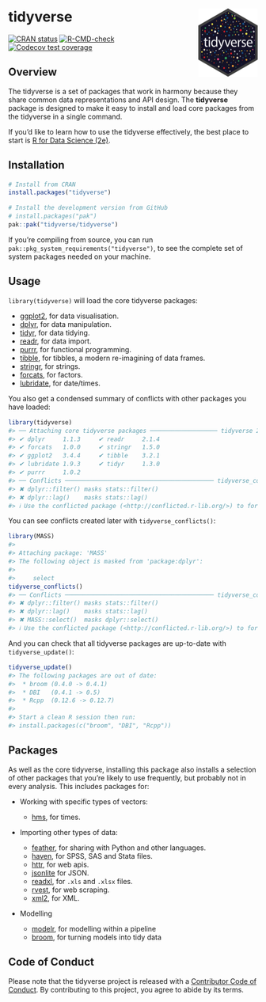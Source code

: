 
<!-- README.md is generated from README.Rmd. Please edit that file -->

# tidyverse <a href='https://tidyverse.tidyverse.org'><img src='man/figures/logo.png' align="right" height="138" /></a>

<!-- badges: start -->

[![CRAN
status](https://www.r-pkg.org/badges/version/tidyverse)](https://cran.r-project.org/package=tidyverse)
[![R-CMD-check](https://github.com/tidyverse/tidyverse/actions/workflows/R-CMD-check.yaml/badge.svg)](https://github.com/tidyverse/tidyverse/actions/workflows/R-CMD-check.yaml)
[![Codecov test
coverage](https://codecov.io/gh/tidyverse/tidyverse/branch/main/graph/badge.svg)](https://app.codecov.io/gh/tidyverse/tidyverse?branch=main)
<!-- badges: end -->

## Overview

The tidyverse is a set of packages that work in harmony because they
share common data representations and API design. The **tidyverse**
package is designed to make it easy to install and load core packages
from the tidyverse in a single command.

If you’d like to learn how to use the tidyverse effectively, the best
place to start is [R for Data Science (2e)](https://r4ds.hadley.nz/).

## Installation

<div class=".pkgdown-release">

``` r
# Install from CRAN
install.packages("tidyverse")
```

</div>

<div class=".pkgdown-devel">

``` r
# Install the development version from GitHub
# install.packages("pak")
pak::pak("tidyverse/tidyverse")
```

</div>

If you’re compiling from source, you can run
`pak::pkg_system_requirements("tidyverse")`, to see the complete set of
system packages needed on your machine.

## Usage

`library(tidyverse)` will load the core tidyverse packages:

- [ggplot2](https://ggplot2.tidyverse.org), for data visualisation.
- [dplyr](https://dplyr.tidyverse.org), for data manipulation.
- [tidyr](https://tidyr.tidyverse.org), for data tidying.
- [readr](https://readr.tidyverse.org), for data import.
- [purrr](https://purrr.tidyverse.org), for functional programming.
- [tibble](https://tibble.tidyverse.org), for tibbles, a modern
  re-imagining of data frames.
- [stringr](https://github.com/tidyverse/stringr), for strings.
- [forcats](https://github.com/tidyverse/forcats), for factors.
- [lubridate](https://github.com/tidyverse/lubridate), for date/times.

You also get a condensed summary of conflicts with other packages you
have loaded:

``` r
library(tidyverse)
#> ── Attaching core tidyverse packages ─────────────────── tidyverse 2.0.0.9000 ──
#> ✔ dplyr     1.1.3     ✔ readr     2.1.4
#> ✔ forcats   1.0.0     ✔ stringr   1.5.0
#> ✔ ggplot2   3.4.4     ✔ tibble    3.2.1
#> ✔ lubridate 1.9.3     ✔ tidyr     1.3.0
#> ✔ purrr     1.0.2     
#> ── Conflicts ────────────────────────────────────────── tidyverse_conflicts() ──
#> ✖ dplyr::filter() masks stats::filter()
#> ✖ dplyr::lag()    masks stats::lag()
#> ℹ Use the conflicted package (<http://conflicted.r-lib.org/>) to force all conflicts to become errors
```

You can see conflicts created later with `tidyverse_conflicts()`:

``` r
library(MASS)
#> 
#> Attaching package: 'MASS'
#> The following object is masked from 'package:dplyr':
#> 
#>     select
tidyverse_conflicts()
#> ── Conflicts ────────────────────────────────────────── tidyverse_conflicts() ──
#> ✖ dplyr::filter() masks stats::filter()
#> ✖ dplyr::lag()    masks stats::lag()
#> ✖ MASS::select()  masks dplyr::select()
#> ℹ Use the conflicted package (<http://conflicted.r-lib.org/>) to force all conflicts to become errors
```

And you can check that all tidyverse packages are up-to-date with
`tidyverse_update()`:

``` r
tidyverse_update()
#> The following packages are out of date:
#>  * broom (0.4.0 -> 0.4.1)
#>  * DBI   (0.4.1 -> 0.5)
#>  * Rcpp  (0.12.6 -> 0.12.7)
#>  
#> Start a clean R session then run:
#> install.packages(c("broom", "DBI", "Rcpp"))
```

## Packages

As well as the core tidyverse, installing this package also installs a
selection of other packages that you’re likely to use frequently, but
probably not in every analysis. This includes packages for:

- Working with specific types of vectors:

  - [hms](https://github.com/tidyverse/hms), for times.

- Importing other types of data:

  - [feather](https://github.com/wesm/feather), for sharing with Python
    and other languages.
  - [haven](https://github.com/tidyverse/haven), for SPSS, SAS and Stata
    files.
  - [httr](https://github.com/r-lib/httr), for web apis.
  - [jsonlite](https://github.com/jeroen/jsonlite) for JSON.
  - [readxl](https://github.com/tidyverse/readxl), for `.xls` and
    `.xlsx` files.
  - [rvest](https://github.com/tidyverse/rvest), for web scraping.
  - [xml2](https://github.com/r-lib/xml2), for XML.

- Modelling

  - [modelr](https://github.com/tidyverse/modelr), for modelling within
    a pipeline
  - [broom](https://github.com/tidymodels/broom), for turning models
    into tidy data

## Code of Conduct

Please note that the tidyverse project is released with a [Contributor
Code of Conduct](https://tidyverse.tidyverse.org/CODE_OF_CONDUCT.html).
By contributing to this project, you agree to abide by its terms.
